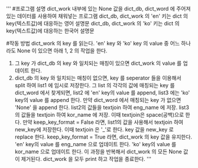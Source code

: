 '''
#프로그램 설명
dict_work 내부에 있는 None 값을 dict_db, dict_word 에 주어져 있는 데이터를 사용하여 채워넣는 프로그램
dict_db, dict_work 의 'en' 키는 dict 의 key(텍스트값)에 대응하는 영어 설명문
dict_db, dict_work 의 'ko' 키는 dict 의 key(텍스트값)에 대응하는 한국어 설명문

#작동 방법
dict_work 의 key 를 읽는다. 'en' key 와 'ko' key 의 value 중 어느 하나라도 None 이 있으면 아래 1, 2 의 작업을 한다.
1. 그 key 가 dict_db 의 key 와 일치되는 매칭이 있으면 dict_work 의 value 를 업데이트 한다.
2. dict_db 의 key 와 일치되는 매칭이 없으면, key 를 seperator 들을 이용해서 split 하여 list1 에 임시로 저장한다.
그 list 의 각각의 값에 매칭되는 key 를 dict_word 에서 찾게되면, list2 에 'en' key의 value 를 append, list3 에는 'ko' key의 value 를 append 한다.  만약 dict_word 에서 매칭되는 key 가 없으면 'None' 을 append 한다.
list2의 값들을 textjoin 하여 eng_name 에 저장. list3의 값들을 textjoin 하여 kor_name 에 저장.  이때 textjoin은 space(공백)으로 한다.
만약 keep_key_format = False 라면, list1의 값을 사용해서 textjoin 하여 new_key에 저장한다.  이때 textjoin 은 '_'로 한다.  key 값을 new_key 로 replace 한다.
keep_key_format = True 라면, dict_work 의 key 값을 유지한다.
'en' key의 value 를 eng_name 으로 업데이트 한다. 'ko' key의 value 를 kor_name 으로 업데이트 한다.
이 과정을 반복해서 dict_work 의 모든 None 값이 제거된다.
dict_work 을 모두 print 하고 작업을 종료한다.
'''

